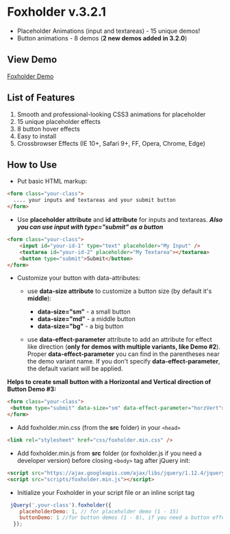 # Foxholder v.3.2.1

- Placeholder Animations (input and textareas) - 15 unique demos!
- Button animations - 8 demos (**2 new demos added in 3.2.0**)

## View Demo

[Foxholder Demo](http://foxholder.fox-hover.co.uk/)

## List of Features

1. Smooth and professional-looking CSS3 animations for placeholder
2. 15 unique placeholder effects
3. 8 button hover effects
4. Easy to install
5. Crossbrowser Effects (IE 10+, Safari 9+, FF, Opera, Chrome, Edge)

## How to Use

- Put basic HTML markup:
```html
<form class="your-class">
  .... your inputs and textareas and your submit button
</form>
```

- Use **placeholder attribute** and **id attribute** for inputs and textareas. **_Also you can use input with type="submit" as a button_**

```html
<form class="your-class">
    <input id="your-id-1" type="text" placeholder="My Input" />
    <textarea id="your-id-2" placeholder="My Textarea"></textarea>
    <button type="submit">Submit</button>
</form>
```
- Customize your button with data-attributes:

  - use **data-size attribute** to customize a button size (by default it's **middle**):
  
    - **data-size="sm"** - a small button
    - **data-size="md"** - a middle button
    - **data-size="bg"** - a big button
  
  - use **data-effect-parameter** attribute to add an attribute for effect like direction (**only for demos with multiple variants, like Demo #2**). Proper **data-effect-parameter** you can find in the parentheses near the demo variant name. If you don't specify **data-effect-parameter**, the default variant will be applied.
 
 **Helps to create small button with a Horizontal and Vertical direction of Button Demo #3:**
 ```html
<form class="your-class">
  <button type="submit" data-size="sm" data-effect-parameter="horzVert">Submit<button>
</form>
```

- Add foxholder.min.css (from the **src** folder) in your `<head>`

```html
<link rel="stylesheet" href="css/foxholder.min.css" />
```

- Add foxholder.min.js from **src** folder (or foxholder.js if you need a developer version) before closing `<body>` tag after jQuery init:

```html
<script src="https://ajax.googleapis.com/ajax/libs/jquery/1.12.4/jquery.min.js"></script>
<script src="scripts/foxholder.min.js"></script>
```

- Initialize your Foxholder in your script file or an inline script tag

```js
 jQuery('.your-class').foxholder({
    placeholderDemo: 1, // for placeholder demo (1 - 15)
    buttonDemo: 1 //for button demos (1 - 8), if you need a button effect
  });
```
